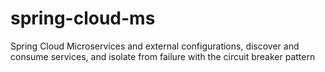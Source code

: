 # spring-cloud-ms
Spring Cloud Microservices and external configurations, discover and consume services, and isolate from failure with the circuit breaker pattern
